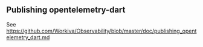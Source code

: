 ## Publishing opentelemetry-dart
See https://github.com/Workiva/Observability/blob/master/doc/publishing_opentelemetry_dart.md
